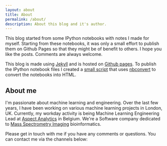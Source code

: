 ```yaml
---
layout: about
title: About
permalink: /about/
description: About this blog and it's author.
---
```



This blog started from some IPython notebooks with notes I made for myself. Starting from these notebooks, it was only a small effort to publish them on Github Pages so that they might be of benefit to others. I hope you like the posts. Comments are always welcome.


This blog is made using [Jekyll](https://help.github.com/articles/using-jekyll-with-pages/) and is hosted on [Github pages](https://pages.github.com/). To publish the IPython notebook files I created a [small script](https://github.com/peterroelants/peterroelants.github.io/blob/master/notebooks/notebook_convert.py) that uses [nbconvert](https://nbconvert.readthedocs.org/en/latest/) to convert the notebooks into HTML.


## About me

I'm passionate about machine learning and engineering. Over the last few years, I have been working on various machine learning projects in London, UK. Currently, my workday activity is being Machine Learning Engineering Lead at [Aspect Analytics](https://www.aspect-analytics.com/) in Belgium. We're a Software company dedicated to [Mass Spectrometry Imaging](https://www.aspect-analytics.com/media/blog/2020-05-31-introduction-to-msi-data-analysis/) bioinformatics.


Please get in touch with me if you have any comments or questions. You can contact me via the channels below:

<span>
	<a href="https://github.com/peterroelants" target="_blank"><i class="fa fa-github fa-3x"></i></a>
	<a href="https://twitter.com/PeterRoelants" target="_blank"><i class="fa fa-twitter fa-3x"></i></a>
	<a href="mailto:peter.roelants+githubblog@gmail.com" target="_blank"><i class="fa fa-envelope-square fa-3x"></i></a>
</span>

